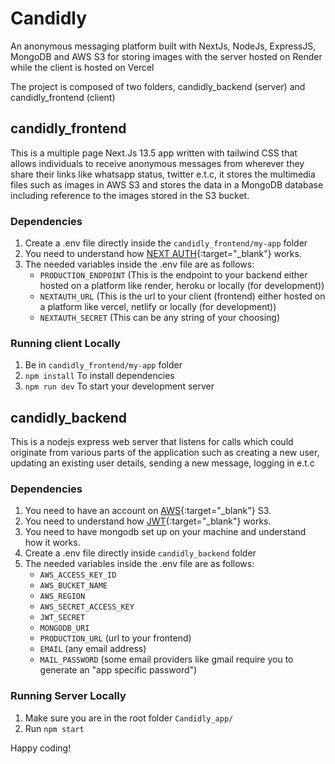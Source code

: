 # Candidly
An anonymous messaging platform built with NextJs, NodeJs, ExpressJS, MongoDB and AWS S3 for storing images with the server hosted on Render while the client is hosted on Vercel

<!-- ## Project Videos
1. React Client App: https://youtu.be/LGdIDm-4Dv8
2. Flask Server and Heroku Deployment: https://youtu.be/OX4IBcoKVfg -->

The project is composed of two folders, candidly_backend (server) and candidly_frontend (client)

## candidly_frontend
This is a multiple page Next.Js 13.5 app written with tailwind CSS that allows individuals to receive anonymous messages from wherever they share their links like whatsapp status, twitter e.t.c, it stores the multimedia files such as images in AWS S3 and stores the data in a MongoDB database including reference to the images stored in the S3 bucket.

### Dependencies
1. Create a .env file directly inside the `candidly_frontend/my-app` folder
2. You need to understand how [NEXT AUTH](https://next-auth.js.org/){:target="_blank"} works. 
2. The needed variables inside the .env file are as follows: 
    - `PRODUCTION_ENDPOINT` (This is the endpoint to your backend either hosted on a platform like render, heroku or locally (for development))
    - `NEXTAUTH_URL` (This is the url to your client (frontend) either hosted on a platform like vercel, netlify or locally (for development))
    - `NEXTAUTH_SECRET` (This can be any string of your choosing)

### Running client Locally
1. Be in `candidly_frontend/my-app` folder
2. `npm install` To install dependencies
3. `npm run dev` To start your development server

## candidly_backend
This is a nodejs express web server that listens for calls which could originate from various parts of the application such as creating a new user, updating an existing user details, sending a new message, logging in e.t.c

### Dependencies
1. You need to have an account on [AWS](https://aws.amazon.com/pm/serv-s3/){:target="_blank"} S3.
2. You need to understand how [JWT](https://jwt.io/introduction){:target="_blank"} works.
3. You need to have mongodb set up on your machine and understand how it works.
3. Create a .env file directly inside `candidly_backend` folder
4. The needed variables inside the .env file are as follows: 
    - `AWS_ACCESS_KEY_ID`
    - `AWS_BUCKET_NAME`
    - `AWS_REGION`
    - `AWS_SECRET_ACCESS_KEY`
    - `JWT_SECRET`
    - `MONGODB_URI`
    - `PRODUCTION_URL` (url to your frontend)
    - `EMAIL` (any email address)
    - `MAIL_PASSWORD` (some email providers like gmail require you to generate an "app specific password")

### Running Server Locally
1. Make sure you are in the root folder `Candidly_app/`
2. Run `npm start`


Happy coding!